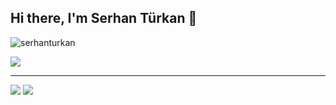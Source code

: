 ## Hi there, I'm Serhan Türkan 👋
<p > <img src="https://komarev.com/ghpvc/?username=serhanturkan" alt="serhanturkan" /> </p>


<img src="https://github-readme-stats.vercel.app/api?username=serhanturkan&show_icons=true">

---

[![](https://img.shields.io/badge/linkedin-%230077B5.svg?&style=for-the-badge&logo=linkedin&logoColor=white)](https://www.linkedin.com/in/serhanturkan/)
[![](https://img.shields.io/badge/medium-%2312100E.svg?&style=for-the-badge&logo=medium&logoColor=white)](https://medium.com/@serhanturkan)
